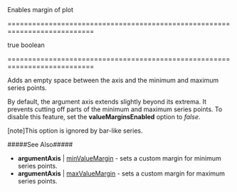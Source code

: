 <!--**
/*-------------------------------------------
    Auto-generated file. Do not modify.
-------------------------------------------

**-->
<!--d-->Enables margin of plot<!--/d-->
===========================================================================
<!--default-->true<!--/default-->
<!--type-->boolean<!--/type-->
===========================================================================

<!--shortDescription-->
Adds an empty space between the axis and the minimum and maximum series points.
<!--/shortDescription-->

<!--fullDescription-->
By default, the argument axis extends slightly beyond its extrema. It prevents cutting off parts of the minimum and maximum series points. To disable this feature, set the **valueMarginsEnabled** option to *false*.

[note]This option is ignored by bar-like series.

#####See Also#####
- **argumentAxis** | [minValueMargin](/Documentation/ApiReference/Data_Visualization_Widgets/dxChart/Configuration/argumentAxis/#minValueMargin) - sets a custom margin for minimum series points.
- **argumentAxis** | [maxValueMargin](/Documentation/ApiReference/Data_Visualization_Widgets/dxChart/Configuration/argumentAxis/#maxValueMargin) - sets a custom margin for maximum series points.
<!--/fullDescription-->

<!--handmade-->
<!--/handmade-->